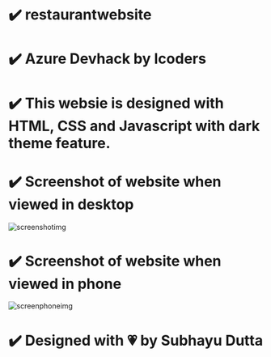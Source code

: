 # ✔️ restaurantwebsite

# ✔️ Azure Devhack by Icoders

# ✔️ This websie is designed with HTML, CSS and Javascript with dark theme feature.

# ✔️ Screenshot of website when viewed in desktop
![screenshotimg](https://user-images.githubusercontent.com/97235543/179363806-a328ba7e-c42b-4efd-b8ab-a8aa4d2c1148.jpg)

# ✔️ Screenshot of website when viewed in phone
![screenphoneimg](https://user-images.githubusercontent.com/97235543/179363802-2b6936d8-6174-43a4-bb37-8d711fc12a78.jpg)

# ✔️ Designed with 💗 by Subhayu Dutta
